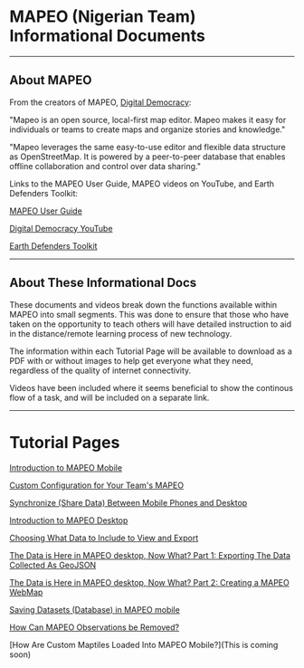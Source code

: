 # MAPEO (Nigerian Team) Informational Documents
---
## About MAPEO
From the creators of MAPEO, [Digital Democracy](https://www.digital-democracy.org/):

"Mapeo is an open source, local-first map editor. Mapeo makes it easy for individuals or teams to create maps and organize stories and knowledge."

"Mapeo leverages the same easy-to-use editor and flexible data structure as OpenStreetMap. It is powered by a peer-to-peer database that enables offline collaboration and control over data sharing."

Links to the MAPEO User Guide, MAPEO videos on YouTube, and Earth Defenders Toolkit:

[MAPEO User Guide](https://docs.mapeo.app/)

[Digital Democracy YouTube](https://www.youtube.com/user/digitaldemocracycam)

[Earth Defenders Toolkit](https://www.earthdefenderstoolkit.com/)

---

## About These Informational Docs

 These documents and videos break down the functions available within MAPEO into small segments. This was done to ensure that those who have taken on the opportunity to teach others will have detailed instruction to aid in the distance/remote learning process of new technology. 

The information within each Tutorial Page will be available to download as a PDF with or without images to help get everyone what they need, regardless of the quality of internet connectivity. 

Videos have been included where it seems beneficial to show the continous flow of a task, and will be included on a separate link.


---

# Tutorial Pages

[Introduction to MAPEO Mobile](/Intro)

[Custom Configuration for Your Team's MAPEO](/CustomConfig)

[Synchronize (Share Data) Between Mobile Phones and Desktop](/Synchronize)

[Introduction to MAPEO Desktop](/DesktopIntro)

[Choosing What Data to Include to View and Export](/FilterObs)

[The Data is Here in MAPEO desktop, Now What? Part 1: Exporting The Data Collected As GeoJSON](/ExportGeoJSON)

[The Data is Here in MAPEO desktop, Now What? Part 2: Creating a MAPEO WebMap](/ToMapeoMap)

[Saving Datasets (Database) in MAPEO mobile](/SyncFiles)

[How Can MAPEO Observations be Removed?](/RemoveDBDesk)

[How Are Custom Maptiles Loaded Into MAPEO Mobile?](This is coming soon)

